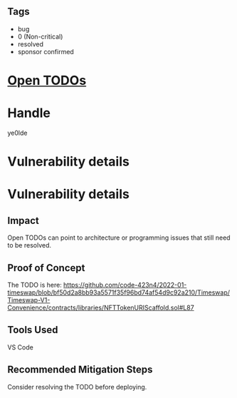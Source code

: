 ## Tags

- bug
- 0 (Non-critical)
- resolved
- sponsor confirmed

# [Open TODOs](https://github.com/code-423n4/2022-01-timeswap-findings/issues/138) 

# Handle

ye0lde


# Vulnerability details

# Vulnerability details

## Impact
Open TODOs can point to architecture or programming issues that still need to be resolved.

## Proof of Concept
The TODO is here:
https://github.com/code-423n4/2022-01-timeswap/blob/bf50d2a8bb93a5571f35f96bd74af54d9c92a210/Timeswap/Timeswap-V1-Convenience/contracts/libraries/NFTTokenURIScaffold.sol#L87

## Tools Used
VS Code

## Recommended Mitigation Steps
Consider resolving the TODO before deploying.

